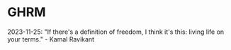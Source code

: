 # GHRM

2023-11-25: "If there's a definition of freedom, I think it's this: living life on your terms." - Kamal Ravikant